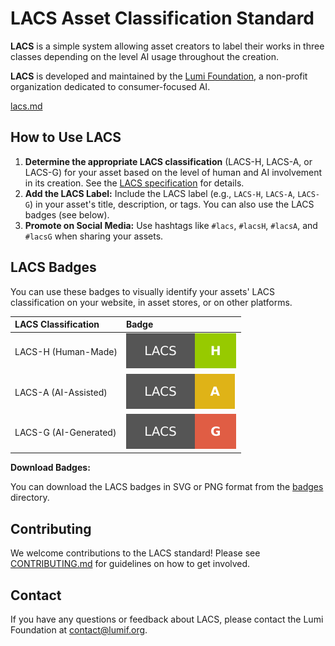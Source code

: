 # LACS Asset Classification Standard

**LACS** is a simple system allowing asset creators to label their works in three classes depending on the level AI usage throughout the creation.

**LACS** is developed and maintained by the [Lumi Foundation](https://lumif.org/), a non-profit organization dedicated to consumer-focused AI.

[lacs.md](lacs.md)

## How to Use LACS

1. **Determine the appropriate LACS classification** (LACS-H, LACS-A, or LACS-G) for your asset based on the level of human and AI involvement in its creation. See the [LACS specification](lacs.md) for details.
2. **Add the LACS Label:** Include the LACS label (e.g., `LACS-H`, `LACS-A`, `LACS-G`) in your asset's title, description, or tags. You can also use the LACS badges (see below).
3. **Promote on Social Media:** Use hashtags like `#lacs`, `#lacsH`, `#lacsA`, and `#lacsG` when sharing your assets.

## LACS Badges

You can use these badges to visually identify your assets' LACS classification on your website, in asset stores, or on other platforms.

| LACS Classification | Badge |
| :------------------ | :-------------------------------------------------------- |
| LACS-H (Human-Made)  | ![LACS-H](https://raw.githubusercontent.com/LumiFoundation/lacs/main/badges/LACS-H.svg)
| LACS-A (AI-Assisted) | ![LACS-A](https://raw.githubusercontent.com/LumiFoundation/lacs/main/badges/LACS-A.svg)
| LACS-G (AI-Generated) | ![LACS-G](https://raw.githubusercontent.com/LumiFoundation/lacs/main/badges/LACS-G.svg)

**Download Badges:**

You can download the LACS badges in SVG or PNG format from the [badges](badges/) directory.

## Contributing

We welcome contributions to the LACS standard! Please see [CONTRIBUTING.md](CONTRIBUTING.md) for guidelines on how to get involved.

## Contact

If you have any questions or feedback about LACS, please contact the Lumi Foundation at [contact@lumif.org](mailto:contact@lumif.org).
